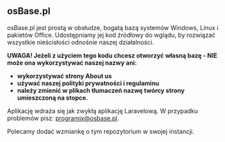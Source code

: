 ## osBase.pl

osBase.pl jest prostą w obsłudze, bogatą bazą systemów Windows, Linux i pakietów Office. Udostępniamy jej kod źródłowy do wglądu, by rozwiązać wszystkie nieścisłości odnośnie naszej działalności.

<b>UWAGA! Jeżeli z użyciem tego kodu chcesz otworzyć własną bazę - NIE może ona wykorzystywać naszej nazwy ani:

- wykorzystywać strony About us
- używać naszej polityki prywatności i regulaminu
- należy zmienić w plikach tłumaczeń nazwę twórcy strony umieszczoną na stopce.

</b>

Aplikację wdraża się jak zwykłą aplikację Laravelową. W przypadku problemów pisz: <a href="mailto:programix@osbase.pl">programix@osbase.pl</a>.

Polecamy dodać wzmiankę o tym repozytorium w swojej instancji.
